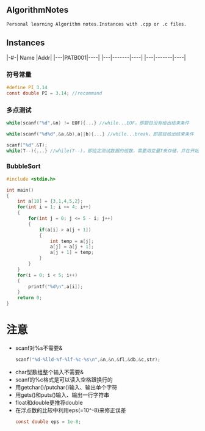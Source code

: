 ## AlgorithmNotes

    Personal learning Algorithm notes.Instances with .cpp or .c files.

## Instances

|-#-|  Name |Addr|
|---|PATB001|----|
|---|-------|----|
|---|-------|----|

### 符号常量
```C
#define PI 3.14
const double PI = 3.14; //recommand
```
### 多点测试
```C
while(scanf("%d",&n) != EOF){...} //while...EOF，即题目没有给出结束条件

while(scanf("%d%d",&a,&b),a||b){...} //while...break，即题目给出结束条件

scanf("%d".&T);
while(T--){...} //while(T--)，即给定测试数据的组数，需要用变量T来存储，并在开始时读入
```


### BubbleSort
```C
#include <stdio.h>

int main()
{
    int a[10] = {3,1,4,5,2};
    for(int i = 1; i <= 4; i++)
    {
        for(int j = 0; j <= 5 - i; j++)
        {
            if(a[i] > a[j + 1])
            {
                int temp = a[j];
                a[j] = a[j + 1];
                a[j + 1] = temp;
            }
        }
    }
    for(i = 0; i < 5; i++)
    {
        printf("%d\n",a[i]);
    }
    return 0;
}   
```

# 注意
* scanf对%s不需要&
    ```C
    scanf("%d-%lld-%f-%lf-%c-%s\n",&n,&n,&fl,&db,&c,str);
    ```
* char型数组整个输入不需要&
* scanf的%c格式是可以读入空格跟换行的
* 用getchar()/putchar()输入、输出单个字符
* 用gets()和puts()输入、输出一行字符串
* float和double更推荐double
* 在浮点数的比较中利用eps(=10^-8)来修正误差
    ```C
    const double eps = 1e-8;
    ```

